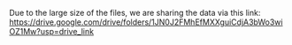 Due to the large size of the files, we are sharing the data via this link: https://drive.google.com/drive/folders/1JN0J2FMhEfMXXguiCdjA3bWo3wiOZ1Mw?usp=drive_link
